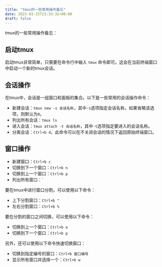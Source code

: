 ```yaml
---
title: "tmux的一些常用操作备忘"
date: 2023-03-15T23:33:31+08:00
draft: false
---
```


tmux的一些常用操作备忘：

启动tmux
------

启动tmux非常简单，只需要在命令行中输入 `tmux` 命令即可。这会在当前终端窗口中启动一个新的tmux会话。

会话操作
----

在tmux中，会话是一组窗口和面板的集合。以下是一些常用的会话操作命令：

*   新建会话：`tmux new -s 会话名称`，其中`-s`选项指定会话名称，如果省略该选项，则默认为`0`。
*   列出所有会话：`tmux ls`
*   进入会话：`tmux attach -t 会话名称`，其中`-t`选项指定要进入的会话名称。
*   分离会话：`Ctrl+b d`，此命令可以在不关闭会话的情况下返回原始终端窗口。

窗口操作
----

*   新建窗口：`Ctrl+b c`
*   切换到下一个窗口：`Ctrl+b n`
*   切换到上一个窗口：`Ctrl+b p`
*   列出所有窗口：\`

要在tmux中进行窗口分割，可以使用以下命令：

*   上下分割窗口：`Ctrl+b "`
*   左右分割窗口：`Ctrl+b %`

要在分割的窗口之间切换，可以使用以下命令：

*   切换到上一个窗口：`Ctrl+b o`
*   切换到下一个窗口：`Ctrl+b p`

另外，还可以使用以下命令快速切换窗口：

*   切换到指定编号的窗口：`Ctrl+b 窗口编号`
*   显示所有窗口并选择一个：`Ctrl+b w`